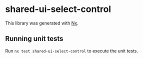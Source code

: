 # shared-ui-select-control

This library was generated with [Nx](https://nx.dev).

## Running unit tests

Run `nx test shared-ui-select-control` to execute the unit tests.
